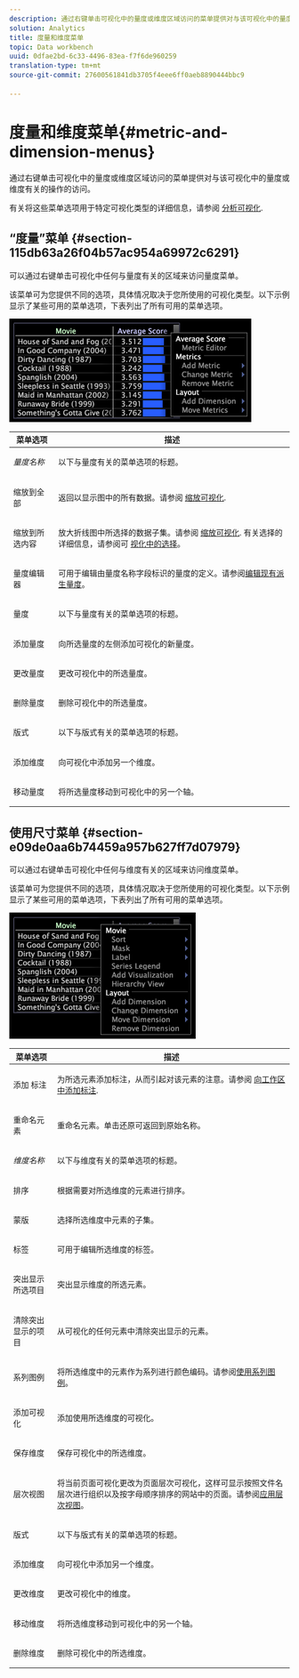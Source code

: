 ```yaml
---
description: 通过右键单击可视化中的量度或维度区域访问的菜单提供对与该可视化中的量度或维度有关的操作的访问。
solution: Analytics
title: 度量和维度菜单
topic: Data workbench
uuid: 0dfae2bd-6c33-4496-83ea-f7f6de960259
translation-type: tm+mt
source-git-commit: 27600561841db3705f4eee6ff0aeb8890444bbc9

---
```



# 度量和维度菜单{#metric-and-dimension-menus}

通过右键单击可视化中的量度或维度区域访问的菜单提供对与该可视化中的量度或维度有关的操作的访问。

有关将这些菜单选项用于特定可视化类型的详细信息，请参阅 [分析可视化](../../../home/c-get-started/c-analysis-vis/c-analysis-vis.md).

## “度量”菜单 {#section-115db63a26f04b57ac954a69972c6291}

可以通过右键单击可视化中任何与量度有关的区域来访问量度菜单。

该菜单可为您提供不同的选项，具体情况取决于您所使用的可视化类型。以下示例显示了某些可用的菜单选项，下表列出了所有可用的菜单选项。

![](assets/mnu_Metric.png)

<table id="table_81EFAC2D754843DD98C2DDF81A35A2B4"> 
 <thead> 
  <tr> 
   <th colname="col1" class="entry"> 菜单选项 </th> 
   <th colname="col2" class="entry"> 描述 </th> 
  </tr> 
 </thead>
 <tbody> 
  <tr> 
   <td colname="col1"> <i>量度名称</i> </td> 
   <td colname="col2"> <p>以下与量度有关的菜单选项的标题。 </p> </td> 
  </tr> 
  <tr> 
   <td colname="col1"> <p>缩放到全部 </p> </td> 
   <td colname="col2"> <p>返回以显示图中的所有数据。请参阅 <a href="../../../home/c-get-started/c-vis/c-zoom-vis.md#concept-7e33670bb5344f78a316f1a84cc20530"> 缩放可视化</a>. </p> </td> 
  </tr> 
  <tr> 
   <td colname="col1"> <p>缩放到所选内容 </p> </td> 
   <td colname="col2"> <p>放大折线图中所选择的数据子集。请参阅 <a href="../../../home/c-get-started/c-vis/c-zoom-vis.md#concept-7e33670bb5344f78a316f1a84cc20530"> 缩放可视化</a>. 有关选择的详细信息，请参阅可 <a href="../../../home/c-get-started/c-vis/c-sel-vis/c-sel-vis.md#concept-012870ec22c7476e9afbf3b8b2515746"> 视化中的选择</a>。 </p> </td> 
  </tr> 
  <tr> 
   <td colname="col1"> <p>量度编辑器 </p> </td> 
   <td colname="col2"> <p>可用于编辑由量度名称字段标识的量度的定义。请参阅<a href="../../../home/c-get-started/c-admin-intrf/c-prof-mgr/c-drvd-mtrcs.md#section-db6d924cf4e14bcc8d57cfe1059fc797">编辑现有派生量度</a>。 </p> </td> 
  </tr> 
  <tr> 
   <td colname="col1"> <p>量度 </p> </td> 
   <td colname="col2"> <p>以下与量度有关的菜单选项的标题。 </p> </td> 
  </tr> 
  <tr> 
   <td colname="col1"> <p>添加量度 </p> </td> 
   <td colname="col2"> <p>向所选量度的左侧添加可视化的新量度。 </p> </td> 
  </tr> 
  <tr> 
   <td colname="col1"> <p>更改量度 </p> </td> 
   <td colname="col2"> <p>更改可视化中的所选量度。 </p> </td> 
  </tr> 
  <tr> 
   <td colname="col1"> <p>删除量度 </p> </td> 
   <td colname="col2"> <p>删除可视化中的所选量度。 </p> </td> 
  </tr> 
  <tr> 
   <td colname="col1"> <p>版式 </p> </td> 
   <td colname="col2"> <p>以下与版式有关的菜单选项的标题。 </p> </td> 
  </tr> 
  <tr> 
   <td colname="col1"> <p>添加维度 </p> </td> 
   <td colname="col2"> <p>向可视化中添加另一个维度。 </p> </td> 
  </tr> 
  <tr> 
   <td colname="col1"> <p>移动量度 </p> </td> 
   <td colname="col2"> <p>将所选量度移动到可视化中的另一个轴。 </p> </td> 
  </tr> 
 </tbody> 
</table>

## 使用尺寸菜单 {#section-e09de0aa6b74459a957b627ff7d07979}

可以通过右键单击可视化中任何与维度有关的区域来访问维度菜单。

该菜单可为您提供不同的选项，具体情况取决于您所使用的可视化类型。以下示例显示了某些可用的菜单选项，下表列出了所有可用的菜单选项。

![](assets/mnu_Dimension.png)

<table id="table_D8BB675B710B48A783B1C9EB206033E9"> 
 <thead> 
  <tr> 
   <th colname="col1" class="entry"> 菜单选项 </th> 
   <th colname="col2" class="entry"> 描述 </th> 
  </tr> 
 </thead>
 <tbody> 
  <tr> 
   <td colname="col1"> <p>添加 标注 </p> </td> 
   <td colname="col2"> <p>为所选元素添加标注，从而引起对该元素的注意。请参阅 <a href="../../../home/c-get-started/c-vis/c-call-wkspc.md#concept-212b09e763044d938987b4a9c658adc0"> 向工作区中添加标注</a>. </p> </td> 
  </tr> 
  <tr> 
   <td colname="col1"> <p>重命名元素 </p> </td> 
   <td colname="col2"> <p>重命名元素。单击<span class="uicontrol">还原</span>可返回到原始名称。 </p> </td> 
  </tr> 
  <tr> 
   <td colname="col1"> <p><i>维度名称</i> </p> </td> 
   <td colname="col2"> <p>以下与维度有关的菜单选项的标题。 </p> </td> 
  </tr> 
  <tr> 
   <td colname="col1"> <p>排序 </p> </td> 
   <td colname="col2"> <p>根据需要对所选维度的元素进行排序。 </p> </td> 
  </tr> 
  <tr> 
   <td colname="col1"> <p>蒙版 </p> </td> 
   <td colname="col2"> <p>选择所选维度中元素的子集。 </p> </td> 
  </tr> 
  <tr> 
   <td colname="col1"> <p>标签 </p> </td> 
   <td colname="col2"> <p>可用于编辑所选维度的标签。 </p> </td> 
  </tr> 
  <tr> 
   <td colname="col1"> <p>突出显示所选项目 </p> </td> 
   <td colname="col2"> <p>突出显示维度的所选元素。 </p> </td> 
  </tr> 
  <tr> 
   <td colname="col1"> <p>清除突出显示的项目 </p> </td> 
   <td colname="col2"> <p>从可视化的任何元素中清除突出显示的元素。 </p> </td> 
  </tr> 
  <tr> 
   <td colname="col1"> <p>系列图例 </p> </td> 
   <td colname="col2"> <p>将所选维度中的元素作为系列进行颜色编码。请参阅<a href="../../../home/c-get-started/c-analysis-vis/c-tables/c-srs-leg.md#concept-c48042a705524bc4b63cd6f24874cc12">使用系列图例</a>。 </p> </td> 
  </tr> 
  <tr> 
   <td colname="col1"> <p>添加可视化 </p> </td> 
   <td colname="col2"> <p>添加使用所选维度的可视化。 </p> </td> 
  </tr> 
  <tr> 
   <td colname="col1"> <p>保存维度 </p> </td> 
   <td colname="col2"> <p>保存可视化中的所选维度。 </p> </td> 
  </tr> 
  <tr> 
   <td colname="col1"> <p>层次视图 </p> </td> 
   <td colname="col2"> <p>将当前页面可视化更改为页面层次可视化，这样可显示按照文件名层次进行组织以及按字母顺序排序的网站中的页面。请参阅<a href="../../../home/c-get-started/c-analysis-vis/c-tables/c-hier-vews.md#concept-b461183424a841eb94f8143a0eaf9bff">应用层次视图</a>。 </p> </td> 
  </tr> 
  <tr> 
   <td colname="col1"> <p>版式 </p> </td> 
   <td colname="col2"> <p>以下与版式有关的菜单选项的标题。 </p> </td> 
  </tr> 
  <tr> 
   <td colname="col1"> <p>添加维度 </p> </td> 
   <td colname="col2"> <p>向可视化中添加另一个维度。 </p> </td> 
  </tr> 
  <tr> 
   <td colname="col1"> <p>更改维度 </p> </td> 
   <td colname="col2"> <p>更改可视化中的维度。 </p> </td> 
  </tr> 
  <tr> 
   <td colname="col1"> <p>移动维度 </p> </td> 
   <td colname="col2"> <p>将所选维度移动到可视化中的另一个轴。 </p> </td> 
  </tr> 
  <tr> 
   <td colname="col1"> <p>删除维度 </p> </td> 
   <td colname="col2"> <p>删除可视化中的所选维度。 </p> </td> 
  </tr> 
 </tbody> 
</table>

